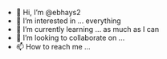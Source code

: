 - 👋 Hi, I’m @ebhays2
- 👀 I’m interested in ... everything
- 🌱 I’m currently learning ... as much as I can
- 💞️ I’m looking to collaborate on ...
- 📫 How to reach me ...

<!---
ebhays2/ebhays2 is a ✨ special ✨ repository because its `README.md` (this file) appears on your GitHub profile.
You can click the Preview link to take a look at your changes.
--->
